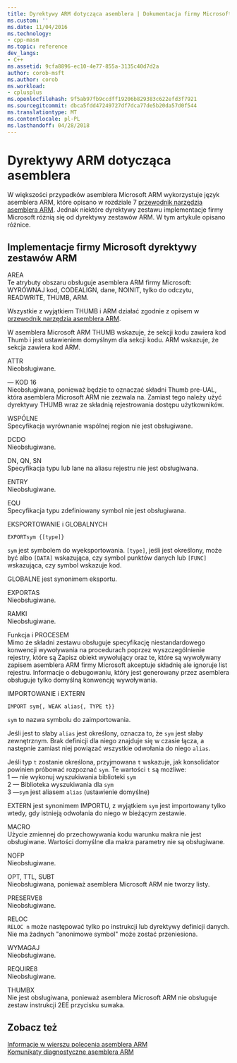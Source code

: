 ```yaml
---
title: Dyrektywy ARM dotycząca asemblera | Dokumentacja firmy Microsoft
ms.custom: ''
ms.date: 11/04/2016
ms.technology:
- cpp-masm
ms.topic: reference
dev_langs:
- C++
ms.assetid: 9cfa8896-ec10-4e77-855a-3135c40d7d2a
author: corob-msft
ms.author: corob
ms.workload:
- cplusplus
ms.openlocfilehash: 9f5ab97fb9ccdff19206b829383c622efd3f7921
ms.sourcegitcommit: dbca5fdd47249727df7dca77de5b20da57d0f544
ms.translationtype: MT
ms.contentlocale: pl-PL
ms.lasthandoff: 04/28/2018
---
```

# <a name="arm-assembler-directives"></a>Dyrektywy ARM dotycząca asemblera
W większości przypadków asemblera Microsoft ARM wykorzystuje język asemblera ARM, które opisano w rozdziale 7 [przewodnik narzędzia asemblera ARM](http://go.microsoft.com/fwlink/p/?linkid=246102). Jednak niektóre dyrektywy zestawu implementacje firmy Microsoft różnią się od dyrektywy zestawów ARM. W tym artykule opisano różnice.  
  
## <a name="microsoft-implementations-of-arm-assembly-directives"></a>Implementacje firmy Microsoft dyrektywy zestawów ARM  
 AREA  
 Te atrybuty obszaru obsługuje asemblera ARM firmy Microsoft: WYRÓWNAJ kod, CODEALIGN, dane, NOINIT, tylko do odczytu, READWRITE, THUMB, ARM.  
  
 Wszystkie z wyjątkiem THUMB i ARM działać zgodnie z opisem w [przewodnik narzędzia asemblera ARM](http://go.microsoft.com/fwlink/p/?linkid=246102).  
  
 W asemblera Microsoft ARM THUMB wskazuje, że sekcji kodu zawiera kod Thumb i jest ustawieniem domyślnym dla sekcji kodu.  ARM wskazuje, że sekcja zawiera kod ARM.  
  
 ATTR  
 Nieobsługiwane.  
  
 — KOD 16  
 Nieobsługiwana, ponieważ będzie to oznaczać składni Thumb pre-UAL, która asemblera Microsoft ARM nie zezwala na.  Zamiast tego należy użyć dyrektywy THUMB wraz ze składnią rejestrowania dostępu użytkowników.  
  
 WSPÓLNE  
 Specyfikacja wyrównanie wspólnej region nie jest obsługiwane.  
  
 DCDO  
 Nieobsługiwane.  
  
 DN, QN, SN  
 Specyfikacja typu lub lane na aliasu rejestru nie jest obsługiwana.  
  
 ENTRY  
 Nieobsługiwane.  
  
 EQU  
 Specyfikacja typu zdefiniowany symbol nie jest obsługiwana.  
  
 EKSPORTOWANIE i GLOBALNYCH  
 ```  
EXPORTsym {[type]}  
```  
  
 `sym` jest symbolem do wyeksportowania.  `[type]`, jeśli jest określony, może być albo `[DATA]` wskazująca, czy symbol punktów danych lub `[FUNC]` wskazująca, czy symbol wskazuje kod.  
  
 GLOBALNE jest synonimem eksportu.  
  
 EXPORTAS  
 Nieobsługiwane.  
  
 RAMKI  
 Nieobsługiwane.  
  
 Funkcja i PROCESEM  
 Mimo że składni zestawu obsługuje specyfikację niestandardowego konwencji wywoływania na procedurach poprzez wyszczególnienie rejestry, które są Zapisz obiekt wywołujący oraz te, które są wywoływany zapisem asemblera ARM firmy Microsoft akceptuje składnię ale ignoruje list rejestru.  Informacje o debugowaniu, który jest generowany przez asemblera obsługuje tylko domyślną konwencję wywoływania.  
  
 IMPORTOWANIE i EXTERN  
 ```  
IMPORT sym{, WEAK alias{, TYPE t}}  
```  
  
 `sym` to nazwa symbolu do zaimportowania.  
  
 Jeśli jest to słaby `alias` jest określony, oznacza to, że `sym` jest słaby zewnętrznym. Brak definicji dla niego znajduje się w czasie łącza, a następnie zamiast niej powiązać wszystkie odwołania do niego `alias`.  
  
 Jeśli typ `t` zostanie określona, przyjmowana `t` wskazuje, jak konsolidator powinien próbować rozpoznać `sym`.  Te wartości `t` są możliwe:   
1 — nie wykonuj wyszukiwania biblioteki `sym`  
2 — Biblioteka wyszukiwania dla `sym`  
3 —`sym` jest aliasem `alias` (ustawienie domyślne)  
  
 EXTERN jest synonimem IMPORTU, z wyjątkiem `sym` jest importowany tylko wtedy, gdy istnieją odwołania do niego w bieżącym zestawie.  
  
 MACRO  
 Użycie zmiennej do przechowywania kodu warunku makra nie jest obsługiwane. Wartości domyślne dla makra parametry nie są obsługiwane.  
  
 NOFP  
 Nieobsługiwane.  
  
 OPT, TTL, SUBT  
 Nieobsługiwana, ponieważ asemblera Microsoft ARM nie tworzy listy.  
  
 PRESERVE8  
 Nieobsługiwane.  
  
 RELOC  
 `RELOC n` może następować tylko po instrukcji lub dyrektywy definicji danych. Nie ma żadnych "anonimowe symbol" może zostać przeniesiona.  
  
 WYMAGAJ  
 Nieobsługiwane.  
  
 REQUIRE8  
 Nieobsługiwane.  
  
 THUMBX  
 Nie jest obsługiwana, ponieważ asemblera Microsoft ARM nie obsługuje zestaw instrukcji 2EE przycisku suwaka.  
  
## <a name="see-also"></a>Zobacz też  
 [Informacje w wierszu polecenia asemblera ARM](../../assembler/arm/arm-assembler-command-line-reference.md)   
 [Komunikaty diagnostyczne asemblera ARM](../../assembler/arm/arm-assembler-diagnostic-messages.md)